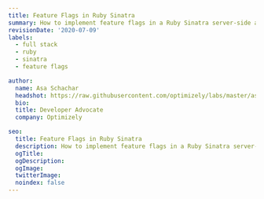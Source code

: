 ```yaml
---
title: Feature Flags in Ruby Sinatra
summary: How to implement feature flags in a Ruby Sinatra server-side application using Optimizely Rollouts.
revisionDate: '2020-07-09'
labels:
  - full stack
  - ruby
  - sinatra
  - feature flags

author:
  name: Asa Schachar
  headshot: https://raw.githubusercontent.com/optimizely/labs/master/assets/author-headshots/asaschachar.png
  bio:
  title: Developer Advocate
  company: Optimizely

seo:
  title: Feature Flags in Ruby Sinatra
  description: How to implement feature flags in a Ruby Sinatra server-side application using Optimizely Rollouts
  ogTitle:
  ogDescription:
  ogImage:
  twitterImage:
  noindex: false
---
```

